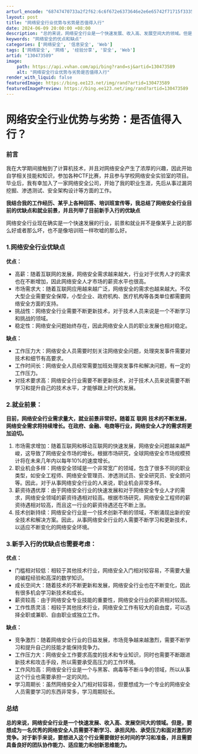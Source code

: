 ```yaml
---
arturl_encode: "68747470733a2f2f62:6c6f672e6373646e2e6e65742f71715f33353335383936352f:61727469636c652f64657461696c732f313330343733353839"
layout: post
title: "网络安全行业优势与劣势是否值得入行"
date: 2024-06-09 20:00:00 +08:00
description: "总的来说，网络安全行业是一个快速发展、收入高、发展空间大的领域。但是，要想成为一名优秀的网络安全人员"
keywords: "网络安全的优点和缺点"
categories: ['网络安全', '信息安全', 'Web']
tags: ['网络安全', '网络', '经验分享', '安全', 'Web']
artid: "130473589"
image:
    path: https://api.vvhan.com/api/bing?rand=sj&artid=130473589
    alt: "网络安全行业优势与劣势是否值得入行"
render_with_liquid: false
featuredImage: https://bing.ee123.net/img/rand?artid=130473589
featuredImagePreview: https://bing.ee123.net/img/rand?artid=130473589
---
```


# 网络安全行业优势与劣势：是否值得入行？

### **前言**

我在大学期间接触到了计算机技术，并且对网络安全产生了浓厚的兴趣，因此开始自学相关技能和知识，参加各种CTF比赛，并且参与学校网络安全实验室的项目。毕业后，我有幸加入了一家网络安全公司，开始了我的职业生涯，先后从事过漏洞挖掘、渗透测试、安全架构设计等方面的工作。

**我结合我的工作经历、某乎上各种回答、培训班宣传等，我总结了网络安全行业目前的优缺点和就业前景，并且列举了目前新手入行的优缺点**

网络安全行业现在确实是一个快速发展的行业，前景和就业并不是像某乎上说的那么好或者那么坏，也不是像培训班一样吹嘘的那么好。

### 

### 1.网络安全行业优缺点

**优点：**

* 高薪：随着互联网的发展，网络安全需求越来越大，行业对于优秀人才的需求也在不断增加，因此网络安全人才市场的薪资水平也很高。
* 市场需求大：随着互联网应用越来越广泛，网络安全的需求也越来越大。不仅大型企业需要安全保障，小型企业、政府机构、医疗机构等各类单位都需要网络安全方面的支持。
* 挑战性：网络安全行业需要不断更新技术，对于技术人员来说是一个不断学习和挑战的领域。
* 稳定性：网络安全问题始终存在，因此网络安全人员的职业发展也相对稳定。

**缺点：**

* 工作压力大：网络安全人员需要时刻关注网络安全问题，处理突发事件需要对技术和细节有高要求。
* 工作时间长：网络安全人员经常需要加班处理突发事件和解决问题，有一定的工作压力。
* 对技术要求高：网络安全行业需要不断更新技术，对于技术人员来说需要不断学习和提升自己的技术水平，才能够跟上时代的发展。

### 

### **2.就业前景：**

**目前，网络安全行业需求量大，就业前景非常好。随着互**
**联网**
**技术的不断发展，网络安全需求将持续增长。在政府、金融、电商等行业，网络安全人才的需求将更加迫切。**

1. 市场需求增加：随着互联网和移动互联网的快速发展，网络安全问题越来越严峻，这导致了网络安全市场的增长。根据市场研究，全球网络安全市场规模预计将在未来几年内以每年10%的速度增长。
2. 职业机会多样：网络安全领域是一个非常宽广的领域，包含了很多不同的职业类型，如安全工程师、网络安全管理员、渗透测试员、安全研究员、安全顾问等。因此，对于从事网络安全行业的人来说，职业机会非常多样。
3. 薪资待遇优厚：由于网络安全行业的快速发展和对于网络安全专业人才的需求，网络安全领域的薪资待遇相对较高。根据市场研究，网络安全工程师的薪资待遇相对较高，而且这一行业的薪资待遇还在不断上涨。
4. 技术创新持续：网络安全行业是一个技术创新不断的领域，不断涌现出新的安全技术和解决方案。因此，从事网络安全行业的人需要不断学习和更新技术，以适应不断变化的网络安全环境。

### 

### 3.新手入行的优缺点也需要考虑：

**优点：**

* 门槛相对较低：相较于其他技术行业，网络安全入门相对较容易，不需要大量的编程经验和高深的数学知识。
* 成长空间大：随着技术的不断更新和发展，网络安全行业也在不断变化，因此有很多机会学习新技术和成长。
* 薪资较高：由于网络安全专业技能的重要性，网络安全行业的薪资相对较高。
* 工作性质灵活：相较于其他技术行业，网络安全工作有较大的自由度，可以选择全职或兼职、自由职业或独立工作。

**缺点：**

* 竞争激烈：随着网络安全行业的日益发展，市场竞争越来越激烈，需要不断学习和提升自己的技能才能保持竞争力。
* 工作压力大：网络安全工作要求高度的技术和专业知识，同时也需要不断跟进新技术和攻击手段，所以需要承受高压力的工作环境。
* 工作风险高：网络安全行业是一个与黑客、病毒等不断斗争的领域，所以从事这个行业也需要承担一定的风险。
* 学习周期长：虽然网络安全入门相对较容易，但要想成为一个专业的网络安全人员需要学习的东西非常多，学习周期较长。

### 总结

**总的来说，网络安全行业是一个快速发展、收入高、发展空间大的领域。但是，要想成为一名优秀的网络安全人员需要不断学习、承担风险、承受压力和面对激烈的竞争。对于新手来说，要想进入这个行业需要做好长时间的学习和准备，并且需要具备良好的团队协作能力、适应能力和创新思维能力。**